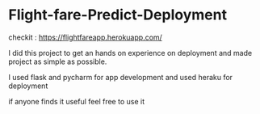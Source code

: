 # Flight-fare-Predict-Deployment

checkit : https://flightfareapp.herokuapp.com/

I did this project to get an hands on experience on deployment and made project as simple as possible.

I used flask and pycharm for app development and used heraku for deployment

if anyone finds it useful feel free to use it




